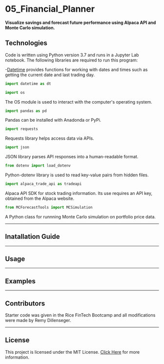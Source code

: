 # 05_Financial_Planner
**Visualize savings and forecast future performance using Alpaca API and Monte Carlo simulation.**

## Technologies
Code is written using Python version 3.7 and runs in a Jupyter Lab notebook. 
The following libraries are required to run this program:

-[Datetime](https://docs.python.org/3/library/datetime.html) provides functions for working with dates and times such as getting the current date and last trading day.
```python
import datetime as dt
```
```python
import os
```
The OS module is used to interact with the computer's operating system.

```python
import pandas as pd
```
Pandas can be installed with Anadonda or PyPi.

```python
import requests
```
Requests library helps access data via APIs.

```python
import json
```
JSON library parses API responses into a human-readable format.
```python
from dotenv import load_dotenv
```
Python-dotenv library is used to read key-value pairs from hidden files.
```python
import alpaca_trade_api as tradeapi
```
Alpaca API SDK for stock trading information. Its use requires an API key, obtained from the Alpaca website.
```python
from MCForecastTools import MCSimulation
```
A Python class for runnning Monte Carlo simulation on portfolio price data. 

---

## Inatallation Guide

---

## Usage

---

## Examples

---

## Contributors
Starter code was given in the Rice FinTech Bootcamp and all modifications were made by Remy Dillenseger.

---
## License
This project is licensed under the MIT License.
[Click Here](https://github.com/rdillens/05_Financia_Planner/blob/main/LICENSE) for more information.